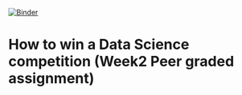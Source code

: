 [![Binder](https://mybinder.org/badge_logo.svg)](https://mybinder.org/v2/gh/hhmida/DataLeakage/master?filepath=BonusHH.ipynb)
# How to win a Data Science competition (Week2 Peer graded assignment)
